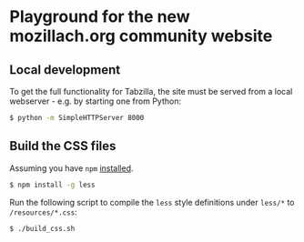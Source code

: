 # Playground for the new mozillach.org community website


## Local development

To get the full functionality for Tabzilla, the site must be served from a local
webserver - e.g. by starting one from Python:

```bash
$ python -m SimpleHTTPServer 8000
```

## Build the CSS files

Assuming you have `npm` [installed](http://blog.npmjs.org/post/85484771375/how-to-install-npm).

```bash
$ npm install -g less
```

Run the following script to compile the `less` style definitions under `less/*`
to `/resources/*.css`:

```bash
$ ./build_css.sh
```

